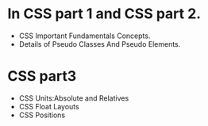 # In CSS part 1 and CSS part 2.
- CSS Important Fundamentals Concepts.
- Details of Pseudo Classes And Pseudo Elements.

# CSS part3
- CSS Units:Absolute and Relatives
- CSS Float Layouts
- CSS Positions